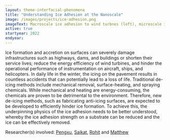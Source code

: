 ```yaml
---
layout: theme-interfacial-phenomena
title: "Understanding Ice Adhesion at the Nanoscale"
image: /images/projects/ice-adhesion.png
imageText: Macroscale ice adhesion to wind turbnes (left), microscale interface between wind turbine blade and ice (top right), nanoscale view of interface (bottom right).
active: true
startyear: 2022
endyear:
---
```


Ice formation and accretion on surfaces can severely damage infrastructures such as highways, dams, and buildings or shorten their service lives; reduce the energy efficiency of wind turbines, and hinder the operational performance of instrumentation on aircraft, ships, and helicopters. In daily life in the winter, the icing on the pavement results in countless accidents that can potentially lead to a loss of life. Traditional de-icing methods include mechanical removal, surface-heating, and spraying chemicals. While mechanical and heating are energy-consuming, the chemicals are proven to be detrimental to the environment. Therefore, new de-icing methods, such as fabricating anti-icing surfaces, are expected to be developed to efficiently hinder ice formation. To achieve this, the underpinning physics of the ice adhesion needs to be better understood, whereby the ice adhesion strength on a substrate can be reduced and the ice can be effectively removed.

Researcher(s) involved: [Pengxu](/team/chen-pengxu), [Saikat](/team/datta-saikat), [Rohit](/team/rohit-pillai) and [Matthew](/team/matthew-borg)
